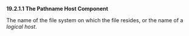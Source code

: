 **19.2.1.1 The Pathname Host Component** 

The name of the file system on which the file resides, or the name of a *logical host*. 

